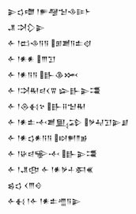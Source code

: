 <div class='block'>
<div class='line'>𒉌𒌓𒈩 𒁹𒊓𒆷𒈠𒈾𒄿𒈨</div>
<div class='line'>𒂗 𒋫𒁷𒉌</div>
<div class='line'>𒅆 𒁹𒆗𒈾𒀀𒀀 𒁳𒋢𒀀𒉺𒋼</div>
<div class='line'>𒅆 𒁹𒀭𒀭 𒐈𒋛</div>
<div class='line'>𒅆 𒁹𒀭𒀀𒀀 𒃲𒆠𒈲</div>
<div class='line'>𒅆 𒁹𒋫𒊑𒁀𒌋𒐊 𒇽𒃲𒉌𒃮</div>
<div class='line'>𒅆 𒁹𒁲𒈬𒆳 𒃲𒍝𒈠𒊑</div>
<div class='line'>𒅆 𒁹𒀭𒉺𒋾𒋢𒅅𒁉 𒃻𒄷𒋛𒉌𒋗</div>
<div class='line'>𒅆 𒁹𒀭𒌓𒀭𒀀𒀀 𒊭𒂍𒈫𒂊</div>
<div class='line'>𒅆 𒁹𒄩𒁀𒊍𒋾 𒃲𒉌𒃮</div>
<div class='line'>𒅆 𒁹𒂗𒂦 𒅆 𒁹𒀭𒃻𒈦𒀳𒌍</div>
<div class='line'>𒌗𒌓 𒌋𒐈𒄰</div>
<div class='line'>𒅆𒈬 𒁹𒅆 𒁹𒀭𒉺𒆑𒀀𒉌</div>
</div>